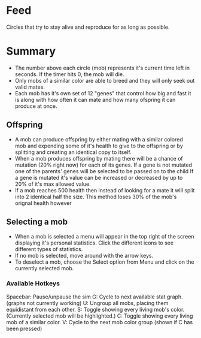 # Feed
Circles that try to stay alive and reproduce for as long as possible.

# Summary

* The number above each circle (mob) represents it's current time left in seconds. If the timer hits 0, the mob will die.
* Only mobs of a similar color are able to breed and they will only seek out valid mates.
* Each mob has it's own set of 12 "genes" that control how big and fast it is along with how often it can mate and how many ofspring it can produce at once.

## Offspring
* A mob can produce offspring by either mating with a similar colored mob and expending some of it's health to give to the offspring 
or by splitting and creating an identical copy to itself.
* When a mob produces offspring by mating there will be a chance of mutation (20% right now) for each of its genes. 
If a gene is not mutated one of the parents' genes will be selected to be passed on to the child
If a gene is mutated it's value can be increased or decreased by up to 20% of it's max allowed value.
* If a mob reaches 500 health then instead of looking for a mate it will split into 2 identical half the size. 
This method loses 30% of the mob's orignal health however

## Selecting a mob
* When a mob is selected a menu will appear in the top right of the screen displaying it's personal statistics. Click the different icons to see different types of statistics.
* If no mob is selected, move around with the arrow keys.
* To deselect a mob, choose the Select option from Menu and click on the currently selected mob.


### Available Hotkeys

Spacebar: Pause/unpause the sim
G:        Cycle to next available stat graph. (graphs not currently working)
U:        Ungroup all mobs, placing them equidistant from each other.
S:        Toggle showing every living mob's color. (Currently selected mob will be highlighted.)
C:        Toggle showing every living mob of a similar color.
V:        Cycle to the next mob color group (shown if C has been pressed)

